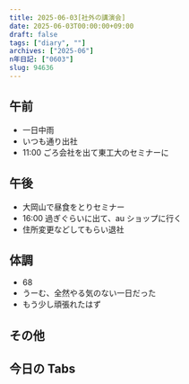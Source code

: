 ```yaml
---
title: 2025-06-03[社外の講演会]
date: 2025-06-03T00:00:00+09:00
draft: false
tags: ["diary", ""]
archives: ["2025-06"]
n年日記: ["0603"]
slug: 94636
---
```


## 午前

- 一日中雨
- いつも通り出社
- 11:00 ごろ会社を出て東工大のセミナーに

## 午後

- 大岡山で昼食をとりセミナー
- 16:00 過ぎぐらいに出て、au ショップに行く
- 住所変更などしてもらい退社

## 体調

- 68
- うーむ、全然やる気のない一日だった
- もう少し頑張れたはず

## その他

## 今日の Tabs
